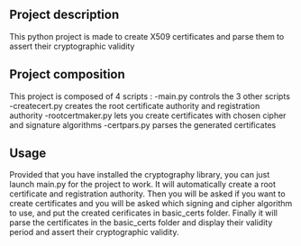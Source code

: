 ## Project description
This python project is made to create X509 certificates and parse them to assert their cryptographic validity


## Project composition
This project is composed of 4 scripts :
-main.py controls the 3 other scripts
-createcert.py creates the root certificate authority and registration authority
-rootcertmaker.py lets you create certificates with chosen cipher and signature algorithms
-certpars.py parses the generated certificates

## Usage
Provided that you have installed the cryptography library, you can just launch main.py for the project to work.
It will automatically create a root certificate and registration authority.
Then you will be asked if you want to create certificates and you will be asked which signing and cipher algorithm to use, and put the created cerificates in basic_certs folder.
Finally it will parse the certificates in the basic_certs folder and display their validity period and assert their cryptographic validity. 